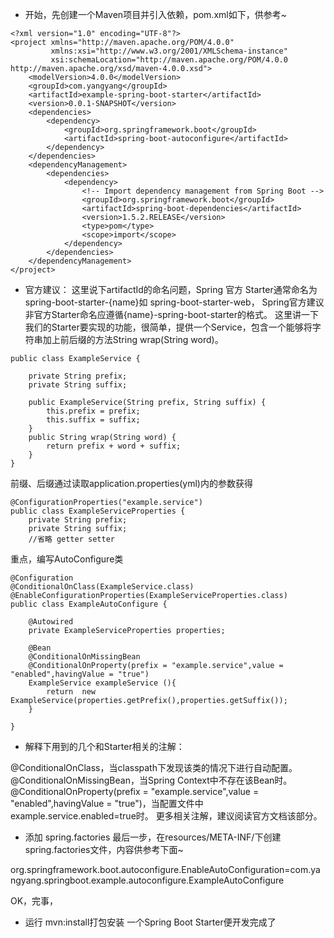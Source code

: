 * 开始，先创建一个Maven项目并引入依赖，pom.xml如下，供参考~
```
<?xml version="1.0" encoding="UTF-8"?>
<project xmlns="http://maven.apache.org/POM/4.0.0"
         xmlns:xsi="http://www.w3.org/2001/XMLSchema-instance"
         xsi:schemaLocation="http://maven.apache.org/POM/4.0.0 http://maven.apache.org/xsd/maven-4.0.0.xsd">
    <modelVersion>4.0.0</modelVersion>
    <groupId>com.yangyang</groupId>
    <artifactId>example-spring-boot-starter</artifactId>
    <version>0.0.1-SNAPSHOT</version>
    <dependencies>
        <dependency>
            <groupId>org.springframework.boot</groupId>
            <artifactId>spring-boot-autoconfigure</artifactId>
        </dependency>
    </dependencies>
    <dependencyManagement>
        <dependencies>
            <dependency>
                <!-- Import dependency management from Spring Boot -->
                <groupId>org.springframework.boot</groupId>
                <artifactId>spring-boot-dependencies</artifactId>
                <version>1.5.2.RELEASE</version>
                <type>pom</type>
                <scope>import</scope>
            </dependency>
        </dependencies>
    </dependencyManagement>
</project>
```
* 官方建议：
这里说下artifactId的命名问题，Spring 官方 Starter通常命名为spring-boot-starter-{name}如 spring-boot-starter-web， Spring官方建议非官方Starter命名应遵循{name}-spring-boot-starter的格式。
这里讲一下我们的Starter要实现的功能，很简单，提供一个Service，包含一个能够将字符串加上前后缀的方法String wrap(String word)。

```
public class ExampleService {

    private String prefix;
    private String suffix;

    public ExampleService(String prefix, String suffix) {
        this.prefix = prefix;
        this.suffix = suffix;
    }
    public String wrap(String word) {
        return prefix + word + suffix;
    }
}
```
前缀、后缀通过读取application.properties(yml)内的参数获得

```
@ConfigurationProperties("example.service")
public class ExampleServiceProperties {
    private String prefix;
    private String suffix;
    //省略 getter setter
 ```
重点，编写AutoConfigure类

```
@Configuration
@ConditionalOnClass(ExampleService.class)
@EnableConfigurationProperties(ExampleServiceProperties.class)
public class ExampleAutoConfigure {

    @Autowired
    private ExampleServiceProperties properties;

    @Bean
    @ConditionalOnMissingBean
    @ConditionalOnProperty(prefix = "example.service",value = "enabled",havingValue = "true")
    ExampleService exampleService (){
        return  new ExampleService(properties.getPrefix(),properties.getSuffix());
    }

}
``` 

* 解释下用到的几个和Starter相关的注解：

@ConditionalOnClass，当classpath下发现该类的情况下进行自动配置。
@ConditionalOnMissingBean，当Spring Context中不存在该Bean时。
@ConditionalOnProperty(prefix = "example.service",value = "enabled",havingValue = "true")，当配置文件中example.service.enabled=true时。
更多相关注解，建议阅读官方文档该部分。

* 添加 spring.factories
最后一步，在resources/META-INF/下创建spring.factories文件，内容供参考下面~

org.springframework.boot.autoconfigure.EnableAutoConfiguration=com.yangyang.springboot.example.autoconfigure.ExampleAutoConfigure

OK，完事，
* 运行 mvn:install打包安装
一个Spring Boot Starter便开发完成了
